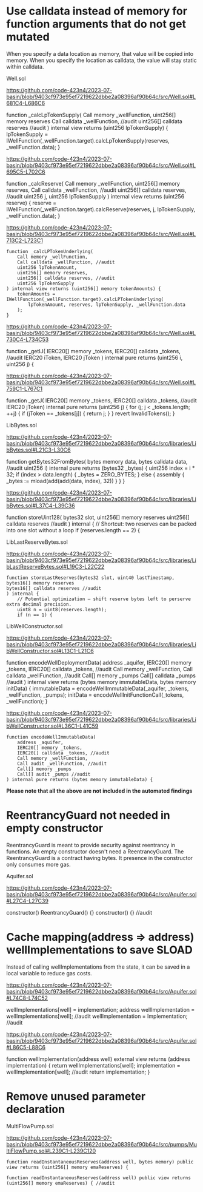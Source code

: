 <h1> Use calldata instead of memory for function arguments that do not get mutated </h1>
When you specify a data location as memory, that value will be copied into memory. When you specify the location as calldata, the value will stay static within calldata. 

Well.sol

https://github.com/code-423n4/2023-07-basin/blob/9403cf973e95ef7219622dbbe2a08396af90b64c/src/Well.sol#L681C4-L686C6

 function _calcLpTokenSupply(
        Call memory _wellFunction,
        uint256[] memory reserves
        Call calldata _wellFunction, //audit
        uint256[] calldata reserves //audit
    ) internal view returns (uint256 lpTokenSupply) {
        lpTokenSupply = IWellFunction(_wellFunction.target).calcLpTokenSupply(reserves, _wellFunction.data);
    }

https://github.com/code-423n4/2023-07-basin/blob/9403cf973e95ef7219622dbbe2a08396af90b64c/src/Well.sol#L695C5-L702C6

 function _calcReserve(
        Call memory _wellFunction,
        uint256[] memory reserves,
        Call calldata _wellFunction, //audit
        uint256[] calldata reserves, //audit
        uint256 j,
        uint256 lpTokenSupply
    ) internal view returns (uint256 reserve) {
        reserve = IWellFunction(_wellFunction.target).calcReserve(reserves, j, lpTokenSupply, _wellFunction.data);
    }

https://github.com/code-423n4/2023-07-basin/blob/9403cf973e95ef7219622dbbe2a08396af90b64c/src/Well.sol#L713C2-L723C1

    function _calcLPTokenUnderlying(
        Call memory _wellFunction,
        Call calldata _wellFunction, //audit
        uint256 lpTokenAmount,
        uint256[] memory reserves,
        uint256[] calldata reserves, //audit
        uint256 lpTokenSupply
    ) internal view returns (uint256[] memory tokenAmounts) {
        tokenAmounts = IWellFunction(_wellFunction.target).calcLPTokenUnderlying(
            lpTokenAmount, reserves, lpTokenSupply, _wellFunction.data
        );
    }

https://github.com/code-423n4/2023-07-basin/blob/9403cf973e95ef7219622dbbe2a08396af90b64c/src/Well.sol#L730C4-L734C53

  function _getIJ(
        IERC20[] memory _tokens,
        IERC20[] calldata _tokens, //audit
        IERC20 iToken,
        IERC20 jToken
    ) internal pure returns (uint256 i, uint256 j) {

https://github.com/code-423n4/2023-07-basin/blob/9403cf973e95ef7219622dbbe2a08396af90b64c/src/Well.sol#L759C1-L767C1

   function _getJ(
        IERC20[] memory _tokens, 
        IERC20[] calldata _tokens, //audit
        IERC20 jToken) internal pure returns (uint256 j) {
        for (j; j < _tokens.length; ++j) {
            if (jToken == _tokens[j]) {
                return j;
            }
        }
        revert InvalidTokens();
    }

LibBytes.sol

https://github.com/code-423n4/2023-07-basin/blob/9403cf973e95ef7219622dbbe2a08396af90b64c/src/libraries/LibBytes.sol#L21C3-L30C6

   function getBytes32FromBytes(
        bytes memory data,
        bytes calldata data, //audit 
        uint256 i) internal pure returns (bytes32 _bytes) {
        uint256 index = i * 32;
        if (index > data.length) {
            _bytes = ZERO_BYTES;
        } else {
            assembly {
                _bytes := mload(add(add(data, index), 32))
            }
        }
    }

https://github.com/code-423n4/2023-07-basin/blob/9403cf973e95ef7219622dbbe2a08396af90b64c/src/libraries/LibBytes.sol#L37C4-L39C36

   function storeUint128(
         bytes32 slot, 
         uint256[] memory reserves
         uint256[] calldata reserves //audit
         ) internal {
        // Shortcut: two reserves can be packed into one slot without a loop
        if (reserves.length == 2) {

LibLastReserveBytes.sol

https://github.com/code-423n4/2023-07-basin/blob/9403cf973e95ef7219622dbbe2a08396af90b64c/src/libraries/LibLastReserveBytes.sol#L19C3-L22C22

    function storeLastReserves(bytes32 slot, uint40 lastTimestamp, 
    bytes16[] memory reserves
    bytes16[] calldata reserves //audit
    ) internal {
        // Potential optimization – shift reserve bytes left to perserve extra decimal precision.
        uint8 n = uint8(reserves.length);
        if (n == 1) {

LibWellConstructor.sol

https://github.com/code-423n4/2023-07-basin/blob/9403cf973e95ef7219622dbbe2a08396af90b64c/src/libraries/LibWellConstructor.sol#L13C1-L21C6

 function encodeWellDeploymentData(
        address _aquifer,
        IERC20[] memory _tokens,
        IERC20[] calldata _tokens, //audit
        Call memory _wellFunction,
        Call calldata _wellFunction, //audit
        Call[] memory _pumps
        Call[] calldata _pumps //audit
    ) internal view returns (bytes memory immutableData, bytes memory initData) {
        immutableData = encodeWellImmutableData(_aquifer, _tokens, _wellFunction, _pumps);
        initData = encodeWellInitFunctionCall(_tokens, _wellFunction);
    }

https://github.com/code-423n4/2023-07-basin/blob/9403cf973e95ef7219622dbbe2a08396af90b64c/src/libraries/LibWellConstructor.sol#L36C1-L41C59

    function encodeWellImmutableData(
        address _aquifer,
        IERC20[] memory _tokens,
        IERC20[] calldata _tokens, //audit
        Call memory _wellFunction,
        Call audit _wellFunction, //audit
        Call[] memory _pumps
        Call[] audit _pumps //audit
    ) internal pure returns (bytes memory immutableData) {

<strong>Please note that all the above are not included in the automated findings</strong>

<h1> ReentrancyGuard not needed in empty constructor </h1>
ReentrancyGuard is meant to provide security against reentrancy in functions. An empty constructor doesn't need a ReentrancyGuard. The ReentrancyGuard is a contract having bytes. It presence in the constructor only consumes more gas.

Aquifer.sol

https://github.com/code-423n4/2023-07-basin/blob/9403cf973e95ef7219622dbbe2a08396af90b64c/src/Aquifer.sol#L27C4-L27C39 

   constructor() ReentrancyGuard() {}
   constructor() {} //audit

<h1>Cache mapping(address => address) wellImplementations to save SLOAD</h1>
Instead of calling wellImplementations from the state, it can be saved in a local variable to reduce gas costs.

https://github.com/code-423n4/2023-07-basin/blob/9403cf973e95ef7219622dbbe2a08396af90b64c/src/Aquifer.sol#L74C8-L74C52

   wellImplementations[well] = implementation;
   address wellImplementation = wellImplementations[well]; //audit
   wellImplementation = Implementation; //audit

https://github.com/code-423n4/2023-07-basin/blob/9403cf973e95ef7219622dbbe2a08396af90b64c/src/Aquifer.sol#L86C5-L88C6

  function wellImplementation(address well) external view returns (address implementation) {
        return wellImplementations[well];
        implementation = wellImplementation[well]; //audit
        return implementation;
            }

<h1> Remove unused parameter declaration</h1>
MultiFlowPump.sol

https://github.com/code-423n4/2023-07-basin/blob/9403cf973e95ef7219622dbbe2a08396af90b64c/src/pumps/MultiFlowPump.sol#L239C1-L239C120

    function readInstantaneousReserves(address well, bytes memory) public view returns (uint256[] memory emaReserves) {

    function readInstantaneousReserves(address well) public view returns (uint256[] memory emaReserves) { //audit